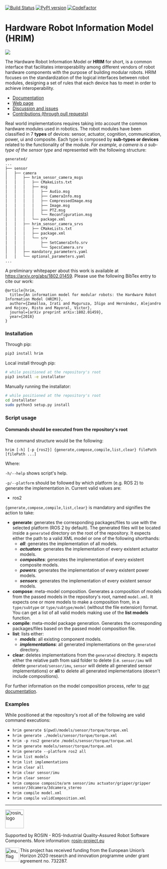 [![Build Status](https://travis-ci.org/AcutronicRobotics/HRIM.svg?branch=master)](https://travis-ci.org/AcutronicRobotics/HRIM) [![PyPI version](https://badge.fury.io/py/hrim.svg)](https://badge.fury.io/py/hrim) [![CodeFactor](https://www.codefactor.io/repository/github/acutronicrobotics/hrim/badge/master)](https://www.codefactor.io/repository/github/acutronicrobotics/hrim/overview/master)

# Hardware Robot Information Model (HRIM)

![](https://acutronicrobotics.com/docs/technology/hrim/StandardLogicalInterface.jpg)

The Hardware Robot Information Model or **HRIM** for short, is a common interface that facilitates interoperability among different vendors of robot hardware components with the purpose of building modular robots. HRIM focuses on the standardization of the logical interfaces between robot modules, designing a set of rules that each device has to meet in order to achieve interoperability.

- [Documentation](https://acutronicrobotics.com/docs/technology/hrim)
- [Web page](https://acutronicrobotics.com/technology/hrim/)
- [Discussion and issues](https://github.com/AcutronicRobotics/HRIM/issues)
- [Contributions (through pull requests)](https://github.com/AcutronicRobotics/HRIM/pulls)

Real world implementations requires taking into account the common hardware modules used in robotics. The robot modules have been classified in 7 **types** of devices: sensor, actuator, cognition, communication, power, ui and composite. Each type is composed by **sub-types or devices** related to the functionality of the module. *For example, a camera is a sub-type of the sensor type* and represented with the following structure:

```bash
generated/
...
├── sensor
│   ├── camera
│   │   ├── hrim_sensor_camera_msgs
│   │   │   ├── CMakeLists.txt
│   │   │   ├── msg
│   │   │   │   ├── Audio.msg
│   │   │   │   ├── CameraInfo.msg
│   │   │   │   ├── CompressedImage.msg
│   │   │   │   ├── Image.msg
│   │   │   │   ├── PTZ.msg
│   │   │   │   └── Reconfiguration.msg
│   │   │   └── package.xml
│   │   ├── hrim_sensor_camera_srvs
│   │   │   ├── CMakeLists.txt
│   │   │   ├── package.xml
│   │   │   └── srv
│   │   │       ├── SetCameraInfo.srv
│   │   │       └── SpecsCamera.srv
│   │   ├── mandatory_parameters.yaml
│   │   └── optional_parameters.yaml
...
```

A preliminary whitepaper about this work is available at https://arxiv.org/abs/1802.01459. Please use the following BibTex entry to cite our work:

```
@article{hrim,
  title={An information model for modular robots: the Hardware Robot Information Model (HRIM)},
  author={Zamalloa, Irati and Muguruza, Iñigo and Hernández, Alejandro and Kojcev, Risto and Mayoral, Víctor},
  journal={arXiv preprint arXiv:1802.01459},
  year={2018}
}
```

### Installation
Through pip:
```bash
pip3 install hrim
```
Local install through pip:
```bash
# while positioned at the repository's root
pip3 install -e installator
```
Manually running the installator:
```bash
# while positioned at the repository's root
cd installator
sudo python3 setup.py install
```

### Script usage

#### Commands should be executed from the repository's root

The command structure would be the following:
```
hrim [-h] [-p {ros2}] {generate,compose,compile,list,clear} filePath [filePath ...]
```
Where:

`-h/--help` shows script's help.

`-p/--platform` should be followed by which platform (e.g. ROS 2) to generate the implementation in. Current valid values are:
* ros2

`{generate,compose,compile,list,clear}` is mandatory and signifies the action to take:
* **generate**: generates the corresponding packages/files to use with the selected platform (ROS 2 by default). The generated files will be located inside  a `generated` directory on the root of the repository. It expects either the path to a valid XML model or one of the following shorthands:
  * ***all***: generates the implementation of all models.
  * ***actuators***: generates the implementation of every existent actuator models.
  * ***composites***: generates the implementation of every existent composite models.
  * ***powers***: generates the implementation of every existent power models.
  * ***sensors***: generates the implementation of every existent sensor models.
* **compose**: meta-model composition. Generates a composition of models from the passed models in the repository's root, named `model.xml`. It expects one or more models to make a composition from, in a `type/subtype` or `type/subtype/model` (without the file extension) format. You can get a list of all valid models making use of the **list models** function.
* **compile**: meta-model package generation. Generates the corresponding packages/files based on the passed model composition file.
* **list**: lists either:
  * ***models***: all existing component models.
  * ***implementations***: all generated implementations on the `generated` directory.
* **clear**: deletes implementations from the `generated` directory. It expects either the relative path from said folder to delete (i.e. `sensor/imu` will delete `generated/sensor/imu`, `sensor` will delete all generated sensor implementations) or **all** to delete all generated implementations (doesn't include compositions).

For further information on the model composition process, refer to [our documentation](https://acutronicrobotics.com/docs/technology/hrim/model/meta-model#model-composition).

### Examples

While positioned at the repository's root all of the following are valid command executions:

* `hrim generate $(pwd)/models/sensor/torque/torque.xml`
* `hrim generate ./models/sensor/torque/torque.xml`
* `hrim -p ros2 generate /models/sensor/torque/torque.xml`
* `hrim generate models/sensor/torque/torque.xml`
* `hrim generate --platform ros2 all`
* `hrim list models`
* `hrim list implementations`
* `hrim clear all`
* `hrim clear sensor/imu`
* `hrim clear sensor`
* `hrim compose composite/arm sensor/imu actuator/gripper/gripper sensor/3dcamera/3dcamera_stereo`
* `hrim compile model.xml`
* `hrim compile validComposition.xml`


***
<!--
    ROSIN acknowledgement from the ROSIN press kit
    @ https://github.com/rosin-project/press_kit
-->

<a href="http://rosin-project.eu">
  <img src="http://rosin-project.eu/wp-content/uploads/rosin_ack_logo_wide.png"
       alt="rosin_logo" height="60" >
</a></br>

Supported by ROSIN - ROS-Industrial Quality-Assured Robot Software Components.
More information: <a href="http://rosin-project.eu">rosin-project.eu</a>

<img src="http://rosin-project.eu/wp-content/uploads/rosin_eu_flag.jpg"
     alt="eu_flag" height="45" align="left" >

This project has received funding from the European Union’s Horizon 2020
research and innovation programme under grant agreement no. 732287.
